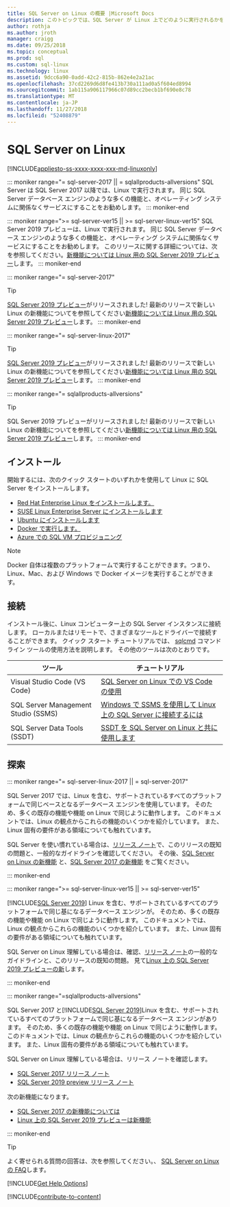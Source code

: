 ```yaml
---
title: SQL Server on Linux の概要 |Microsoft Docs
description: このトピックでは、SQL Server が Linux 上でどのように実行されるかを説明し、詳細な知識を得るための情報を提供します。
author: rothja
ms.author: jroth
manager: craigg
ms.date: 09/25/2018
ms.topic: conceptual
ms.prod: sql
ms.custom: sql-linux
ms.technology: linux
ms.assetid: 9dcc6a90-0add-42c2-815b-862e4e2a21ac
ms.openlocfilehash: 37cd2269d6d8fe413b730a111ad0a5f604ed8994
ms.sourcegitcommit: 1ab115a906117966c07d89cc2becb1bf690e8c78
ms.translationtype: MT
ms.contentlocale: ja-JP
ms.lasthandoff: 11/27/2018
ms.locfileid: "52408879"
---
```

# <a name="sql-server-on-linux"></a>SQL Server on Linux

[!INCLUDE[appliesto-ss-xxxx-xxxx-xxx-md-linuxonly](../includes/appliesto-ss-xxxx-xxxx-xxx-md-linuxonly.md)]

::: moniker range="= sql-server-2017 || = sqlallproducts-allversions"
SQL Server は SQL Server 2017 以降では、Linux で実行されます。 同じ SQL Server データベース エンジンのような多くの機能と、オペレーティング システムに関係なくサービスにすることをお勧めします。
::: moniker-end

::: moniker range=">= sql-server-ver15 || >= sql-server-linux-ver15"
SQL Server 2019 プレビューは、Linux で実行されます。 同じ SQL Server データベース エンジンのような多くの機能と、オペレーティング システムに関係なくサービスにすることをお勧めします。 このリリースに関する詳細については、次を参照してください。[新機能については Linux 用の SQL Server 2019 プレビュー](../sql-server/what-s-new-in-sql-server-ver15.md#sqllinux)します。
::: moniker-end

::: moniker range="= sql-server-2017"
> [!TIP]
> [SQL Server 2019 プレビュー](sql-server-linux-overview.md?view=sql-server-ver15)がリリースされました! 最新のリリースで新しい Linux の新機能についてを参照してください[新機能については Linux 用の SQL Server 2019 プレビュー](../sql-server/what-s-new-in-sql-server-ver15.md?view=sql-server-ver15#sqllinux)します。
::: moniker-end

::: moniker range="= sql-server-linux-2017"
> [!TIP]
> [SQL Server 2019 プレビュー](sql-server-linux-overview.md?view=sql-server-linux-ver15)がリリースされました! 最新のリリースで新しい Linux の新機能についてを参照してください[新機能については Linux 用の SQL Server 2019 プレビュー](../sql-server/what-s-new-in-sql-server-ver15.md?view=sql-server-linux-ver15#sqllinux)します。
::: moniker-end

::: moniker range="= sqlallproducts-allversions"
> [!TIP]
> SQL Server 2019 プレビューがリリースされました! 最新のリリースで新しい Linux の新機能についてを参照してください[新機能については Linux 用の SQL Server 2019 プレビュー](../sql-server/what-s-new-in-sql-server-ver15.md#sqllinux)します。
::: moniker-end

## <a name="install"></a>インストール

開始するには、次のクイック スタートのいずれかを使用して Linux に SQL Server をインストールします。

- [Red Hat Enterprise Linux をインストールします。](quickstart-install-connect-red-hat.md)
- [SUSE Linux Enterprise Server にインストールします](quickstart-install-connect-suse.md)
- [Ubuntu にインストールします](quickstart-install-connect-ubuntu.md)
- [Docker で実行します。](quickstart-install-connect-docker.md)
- [Azure での SQL VM プロビジョニング](/azure/virtual-machines/linux/sql/provision-sql-server-linux-virtual-machine?toc=%2fsql%2flinux%2ftoc.json)

> [!NOTE]
> Docker 自体は複数のプラットフォームで実行することができます。つまり、Linux、Mac、および Windows で Docker イメージを実行することができます。

## <a name="connect"></a>接続

インストール後に、Linux コンピューター上の SQL Server インスタンスに接続します。 ローカルまたはリモートで、さまざまなツールとドライバーで接続することができます。 クイック スタート チュートリアルでは、 [sqlcmd](sql-server-linux-setup-tools.md) コマンド ライン ツールの使用方法を説明します。 その他のツールは次のとおりです。

| ツール | チュートリアル |
|-----|-----|
| Visual Studio Code (VS Code) | [SQL Server on Linux での VS Code の使用](sql-server-linux-develop-use-vscode.md) |
| SQL Server Management Studio (SSMS) | [Windows で SSMS を使用して Linux 上の SQL Server に接続するには](sql-server-linux-manage-ssms.md) |
| SQL Server Data Tools (SSDT) | [SSDT を SQL Server on Linux と共に使用します](sql-server-linux-develop-use-ssdt.md) |

## <a name="explore"></a>探索

<!--SQL Server 2017 on Linux-->
::: moniker range="= sql-server-linux-2017 || = sql-server-2017"

SQL Server 2017 では、Linux を含む、サポートされているすべてのプラットフォームで同じベースとなるデータベース エンジンを使用しています。 そのため、多くの既存の機能や機能 on Linux で同じように動作します。 このドキュメントでは、Linux の観点からこれらの機能のいくつかを紹介しています。 また、Linux 固有の要件がある領域についても触れています。

SQL Server を使い慣れている場合は、[リリース ノート](sql-server-linux-release-notes.md)で、このリリースの既知の問題と、一般的なガイドラインを確認してください。 その後、[SQL Server on Linux の新機能](sql-server-linux-whats-new.md) と、[SQL Server 2017 の新機能](../sql-server/what-s-new-in-sql-server-2017.md) をご覧ください。

::: moniker-end
<!--SQL Server 2019 on Linux-->
::: moniker range=">= sql-server-linux-ver15 || >= sql-server-ver15"

[!INCLUDE[SQL Server 2019](../includes/sssqlv15-md.md)] Linux を含む、サポートされているすべてのプラットフォームで同じ基になるデータベース エンジンが。 そのため、多くの既存の機能や機能 on Linux で同じように動作します。 このドキュメントでは、Linux の観点からこれらの機能のいくつかを紹介しています。 また、Linux 固有の要件がある領域についても触れています。

SQL Server on Linux 理解している場合は、確認、[リリース ノート](sql-server-linux-release-notes-2019.md)の一般的なガイドラインと、このリリースの既知の問題。 見て[Linux 上の SQL Server 2019 プレビューの新](../sql-server/what-s-new-in-sql-server-ver15.md?view=sql-server-ver15)します。

::: moniker-end

<!--SQL Server All Versions-->
::: moniker range="=sqlallproducts-allversions"

SQL Server 2017 と[!INCLUDE[SQL Server 2019](../includes/sssqlv15-md.md)]Linux を含む、サポートされているすべてのプラットフォームで同じ基になるデータベース エンジンがあります。 そのため、多くの既存の機能や機能 on Linux で同じように動作します。 このドキュメントでは、Linux の観点からこれらの機能のいくつかを紹介しています。 また、Linux 固有の要件がある領域についても触れています。

SQL Server on Linux 理解している場合は、リリース ノートを確認します。

- [SQL Server 2017 リリース ノート](sql-server-linux-release-notes.md)
- [SQL Server 2019 preview リリース ノート](sql-server-linux-release-notes-2019.md)

次の新機能になります。

- [SQL Server 2017 の新機能については](sql-server-linux-whats-new.md)
- [Linux 上の SQL Server 2019 プレビューは新機能](../sql-server/what-s-new-in-sql-server-ver15.md#sqllinux)

::: moniker-end

> [!TIP]
> よく寄せられる質問の回答は、次を参照してください。、 [SQL Server on Linux の FAQ](sql-server-linux-faq.md)します。

[!INCLUDE[Get Help Options](../includes/paragraph-content/get-help-options.md)]

[!INCLUDE[contribute-to-content](../includes/paragraph-content/contribute-to-content.md)]
